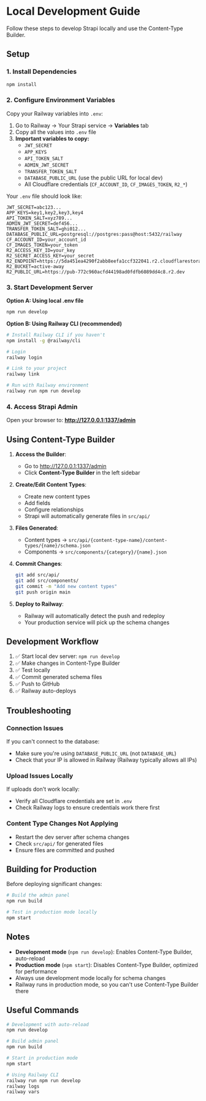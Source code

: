# Local Development Guide

Follow these steps to develop Strapi locally and use the Content-Type Builder.

## Setup

### 1. Install Dependencies

```bash
npm install
```

### 2. Configure Environment Variables

Copy your Railway variables into `.env`:

1. Go to Railway → Your Strapi service → **Variables** tab
2. Copy all the values into `.env` file
3. **Important variables to copy:**
   - `JWT_SECRET`
   - `APP_KEYS`
   - `API_TOKEN_SALT`
   - `ADMIN_JWT_SECRET`
   - `TRANSFER_TOKEN_SALT`
   - `DATABASE_PUBLIC_URL` (use the public URL for local dev)
   - All Cloudflare credentials (`CF_ACCOUNT_ID`, `CF_IMAGES_TOKEN`, `R2_*`)

Your `.env` file should look like:

```env
JWT_SECRET=abc123...
APP_KEYS=key1,key2,key3,key4
API_TOKEN_SALT=xyz789...
ADMIN_JWT_SECRET=def456...
TRANSFER_TOKEN_SALT=ghi012...
DATABASE_PUBLIC_URL=postgresql://postgres:pass@host:5432/railway
CF_ACCOUNT_ID=your_account_id
CF_IMAGES_TOKEN=your_token
R2_ACCESS_KEY_ID=your_key
R2_SECRET_ACCESS_KEY=your_secret
R2_ENDPOINT=https://5da451ea4290f2abb8eefa1ccf322041.r2.cloudflarestorage.com
R2_BUCKET=active-away
R2_PUBLIC_URL=https://pub-772c960acfd44198ad0fdfb6089dd4c8.r2.dev
```

### 3. Start Development Server

**Option A: Using local .env file**
```bash
npm run develop
```

**Option B: Using Railway CLI (recommended)**
```bash
# Install Railway CLI if you haven't
npm install -g @railway/cli

# Login
railway login

# Link to your project
railway link

# Run with Railway environment
railway run npm run develop
```

### 4. Access Strapi Admin

Open your browser to: **http://127.0.0.1:1337/admin**

## Using Content-Type Builder

1. **Access the Builder**:
   - Go to http://127.0.0.1:1337/admin
   - Click **Content-Type Builder** in the left sidebar

2. **Create/Edit Content Types**:
   - Create new content types
   - Add fields
   - Configure relationships
   - Strapi will automatically generate files in `src/api/`

3. **Files Generated**:
   - Content types → `src/api/{content-type-name}/content-types/{name}/schema.json`
   - Components → `src/components/{category}/{name}.json`

4. **Commit Changes**:
   ```bash
   git add src/api/
   git add src/components/
   git commit -m "Add new content types"
   git push origin main
   ```

5. **Deploy to Railway**:
   - Railway will automatically detect the push and redeploy
   - Your production service will pick up the schema changes

## Development Workflow

1. ✅ Start local dev server: `npm run develop`
2. ✅ Make changes in Content-Type Builder
3. ✅ Test locally
4. ✅ Commit generated schema files
5. ✅ Push to GitHub
6. ✅ Railway auto-deploys

## Troubleshooting

### Connection Issues

If you can't connect to the database:
- Make sure you're using `DATABASE_PUBLIC_URL` (not `DATABASE_URL`)
- Check that your IP is allowed in Railway (Railway typically allows all IPs)

### Upload Issues Locally

If uploads don't work locally:
- Verify all Cloudflare credentials are set in `.env`
- Check Railway logs to ensure credentials work there first

### Content Type Changes Not Applying

- Restart the dev server after schema changes
- Check `src/api/` for generated files
- Ensure files are committed and pushed

## Building for Production

Before deploying significant changes:

```bash
# Build the admin panel
npm run build

# Test in production mode locally
npm start
```

## Notes

- **Development mode** (`npm run develop`): Enables Content-Type Builder, auto-reload
- **Production mode** (`npm start`): Disables Content-Type Builder, optimized for performance
- Always use development mode locally for schema changes
- Railway runs in production mode, so you can't use Content-Type Builder there

## Useful Commands

```bash
# Development with auto-reload
npm run develop

# Build admin panel
npm run build

# Start in production mode
npm start

# Using Railway CLI
railway run npm run develop
railway logs
railway vars
```

